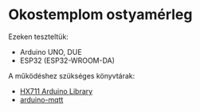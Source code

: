# Okostemplom ostyamérleg

Ezeken teszteltük:
- Arduino UNO, DUE
- ESP32 (ESP32-WROOM-DA)

A működéshez szükséges könyvtárak:
- [HX711 Arduino Library](https://github.com/bogde/HX711)
- [arduino-mqtt](https://github.com/256dpi/arduino-mqtt)
